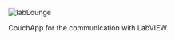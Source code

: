 ![labLounge](treschenhfoer.github.com/lablounge/blob/master/_attachments/style/images/LabLoungeTitle.png)

CouchApp for the communication with LabVIEW